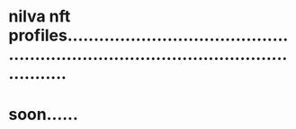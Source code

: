 # nilva nft profiles..........................................................................................................
# soon......
